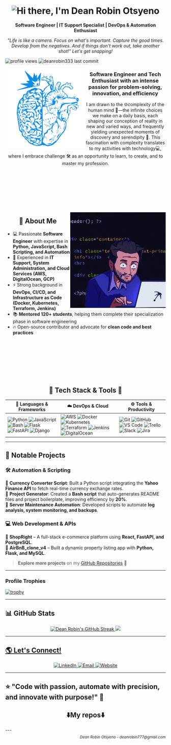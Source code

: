<!-- Profile Header -->
<!-- <h1 align="center">Hi there, I'm Dean Robin Otsyeno 👋</h1> -->
<h1 align="center">
  <img src="https://readme-typing-svg.demolab.com/?lines=Hi+there,+I'm+Dean+Robin+Otsyeno+👋;&size=36" alt="Hi there, I'm Dean Robin Otsyeno">
</h1>

<p align="center">
  <b>Software Engineer | IT Support Specialist | DevOps & Automation Enthusiast</b>
</p>
<p align="center">
  <em>
    "Life is like a camera. Focus on what's important. Capture the good times. Develop from the negatives. And if things don't work out, take another shot!" Let's get snapping!
  </em>
</p>
<p align="left">
<img src="https://komarev.com/ghpvc/?username=your-github-username&color=blue&style=flat-square&label=PROFILE+VIEWS" alt="profile views">
<img src="https://img.shields.io/github/last-commit/deanrobin333/deanrobin333" alt="deanrobin333 last commit" />
</p>

<!-- Banner Image -->

<img align="left" src="./images/Dynofin_heart_Brain.png" alt="GitHub Banner" width="250"> 


<h3 align="center">Software Engineer and Tech Enthusiast with an intense passion for problem-solving, innovation, and efficiency</h3>

<p align="center">I am drawn to the 🌐complexity of the human mind 🧠—the infinite choices we make on a daily basis, each shaping our conception of reality in new and varied ways, and frequently yielding unexpected moments of discovery and serendipity 🤞. This fascination with complexity translates to my activities with technology💻, where I embrace challenge 🛠️ as an opportunity to learn, to create, and to master my profession.
</p>

<br></br>
---
<br></br>

<img align="right" alt="Coding" width="300" src="./images/Nft Coding GIF.gif">

<h2 align="center">🚀 About Me</h2>  

- 💻 Passionate **Software Engineer** with expertise in **Python, JavaScript, Bash Scripting, and Automation**  
- 🔧 Experienced in **IT Support, System Administration, and Cloud Services (AWS, DigitalOcean, GCP)**  
- ⚡ Strong background in **DevOps, CI/CD, and Infrastructure as Code (Docker, Kubernetes, Terraform, Jenkins)**  
- 📚 **Mentored 120+ students**, helping them complete their specialization phase in software engineering  
- 🔥 Open-source contributor and advocate for **clean code and best practices**  



<br></br>
---
<br></br>
<h2 align="center">🔨 Tech Stack & Tools 🔨</h2>

| 📜 Languages & Frameworks | ☁️ DevOps & Cloud | ⚙️ Tools & Productivity |
|---------------------------|------------------|-------------------------|
| ![Python](https://img.shields.io/badge/Python-3776AB?style=for-the-badge&logo=python&logoColor=white)  ![JavaScript](https://img.shields.io/badge/JavaScript-F7DF1E?style=for-the-badge&logo=javascript&logoColor=black)  ![Bash](https://img.shields.io/badge/Bash-4EAA25?style=for-the-badge&logo=gnu-bash&logoColor=white)  ![Flask](https://img.shields.io/badge/Flask-000000?style=for-the-badge&logo=flask&logoColor=white)  ![FastAPI](https://img.shields.io/badge/FastAPI-009688?style=for-the-badge&logo=fastapi&logoColor=white)  ![Django](https://img.shields.io/badge/Django-092E20?style=for-the-badge&logo=django&logoColor=white) | ![AWS](https://img.shields.io/badge/AWS-232F3E?style=for-the-badge&logo=amazon-aws&logoColor=white)  ![Docker](https://img.shields.io/badge/Docker-2496ED?style=for-the-badge&logo=docker&logoColor=white)  ![Kubernetes](https://img.shields.io/badge/Kubernetes-326CE5?style=for-the-badge&logo=kubernetes&logoColor=white)  ![Terraform](https://img.shields.io/badge/Terraform-7B42BC?style=for-the-badge&logo=terraform&logoColor=white)  ![Jenkins](https://img.shields.io/badge/Jenkins-D24939?style=for-the-badge&logo=jenkins&logoColor=white)  ![DigitalOcean](https://img.shields.io/badge/DigitalOcean-0080FF?style=for-the-badge&logo=digitalocean&logoColor=white) | ![Git](https://img.shields.io/badge/Git-F05032?style=for-the-badge&logo=git&logoColor=white)  ![GitHub](https://img.shields.io/badge/GitHub-181717?style=for-the-badge&logo=github&logoColor=white)  ![VS Code](https://img.shields.io/badge/VS%20Code-007ACC?style=for-the-badge&logo=visual-studio-code&logoColor=white)  ![Trello](https://img.shields.io/badge/Trello-0052CC?style=for-the-badge&logo=trello&logoColor=white)  ![Slack](https://img.shields.io/badge/Slack-4A154B?style=for-the-badge&logo=slack&logoColor=white)  ![Jira](https://img.shields.io/badge/Jira-0052CC?style=for-the-badge&logo=jira&logoColor=white) |

---

## 📌 **Notable Projects**  

### 🛠 **Automation & Scripting**  
🔹 **Currency Converter Script**: Built a Python script integrating the **Yahoo Finance API** to fetch real-time currency exchange rates.  
🔹 **Project Generator**: Created a **Bash script** that auto-generates README files and project boilerplate, improving efficiency by **20%**.  
🔹 **Server Maintenance Automation**: Developed scripts to automate **log analysis, system monitoring, and backups**.  

### 💻 **Web Development & APIs**  
🔹 **ShopRight** – A full-stack e-commerce platform using **React, FastAPI, and PostgreSQL**.  
🔹 **AirBnB_clone_v4** – Built a dynamic property listing app with **Python, Flask, and MySQL**.  

> **Explore more projects** on my [GitHub Repositories](https://github.com/deanrobin333) 🚀  

---

### Profile Trophies

[![trophy](https://github-profile-trophy.vercel.app/?username=deanrobin333)](https://github.com/ryo-ma/github-profile-trophy)

---

## 📊 **GitHub Stats**  
<!-- shows stats including pull requests stars earned etc.>
<!-- Default -->
<!-- <p align="center">
  <img src="https://github-readme-stats.vercel.app/api?username=deanrobin333&show_icons=true&theme=dark" alt="GitHub Stats">
</p> -->

<!-- With color -->
<!-- 
<img src="https://github-readme-stats.vercel.app/api?username=deanrobin333&show_icons=true&hide_title=true&include_all_commits=true&line_height=21&bg_color=0,1abc9c,16a085,2ecc71,3498db&count_private=true&theme=graywhite" alt="Dean Robin's GitHub Stats"/>

-->

<div align="center">
  <a href="https://github.com/deanrobin333">
  <!-- Default appearance -->
  <!--
  <img src="https://github-readme-streak-stats.herokuapp.com/?user=deanrobin333&theme=dark" alt="GitHub Streak">
  -->
  <img src="https://github-readme-streak-stats.herokuapp.com/?user=deanrobin333&theme=graywhite&hide_border=true&background=0,1abc9c,16a085,2ecc71,3498db" alt="Dean Robin's GitHub Streak">


  <!-- Default appearance -->
  <!--
  <img height="180em" src="https://github-readme-stats.vercel.app/api/top-langs/?username=deanrobin333&layout=compact&langs_count=7&theme=dark"/>
    -->

  <img height="180em" src="https://github-readme-stats.vercel.app/api/top-langs/?username=deanrobin333&layout=compact&langs_count=7&bg_color=0,1abc9c,16a085,2ecc71,3498db&theme=graywhite&hide_border=true"/>

</div>

---

## 🌎 **Let's Connect!**  

<p align="center">
  <a href="https://www.linkedin.com/in/deanrobin333/" target="_blank">
    <img src="https://img.shields.io/badge/LinkedIn-0A66C2?style=for-the-badge&logo=linkedin&logoColor=white" alt="LinkedIn">
  </a>
  <a href="mailto:deanrobin777@gmail.com">
    <img src="https://img.shields.io/badge/Email-D14836?style=for-the-badge&logo=gmail&logoColor=white" alt="Email">
  </a>
  <a href="https://deanovo.tech">
    <img src="https://img.shields.io/badge/Website-000000?style=for-the-badge&logo=about.me&logoColor=white" alt="Website">
  </a>
</p>


---

⭐ **"Code with passion, automate with precision, and innovate with purpose!"** 🚀  
---

<h2 align="center">⬇️My repos⬇️</h3>
---
<div align="right">
    <sub style="font-style: italic"> Dean Robin Otsyeno - deanrobin777@gmail.com</sub>
</div>

